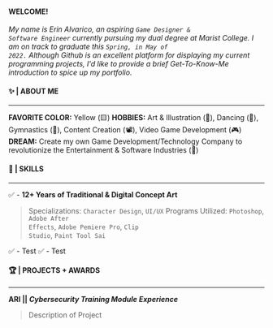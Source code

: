 #### WELCOME!
*My name is Erin Alvarico, an aspiring <code>Game Designer & Software Engineer</code> currently pursuing my dual degree at Marist College. I am on track to graduate this <code>Spring, in May of 2022.</code> Although Github is an excellent platform for displaying my current programming projects, I'd like to provide a brief Get-To-Know-Me introduction to spice up my portfolio.*

#### :sparkles: | ABOUT ME
---
**FAVORITE COLOR:** Yellow (🟨)
**HOBBIES:** Art & Illustration (🎨), Dancing (💃), Gymnastics (🥇), Content Creation (📽️), Video Game Development (🎮)
**DREAM:** Create my own Game Development/Technology Company to revolutionize the Entertainment & Software Industries (💭)

#### 💖 | SKILLS
---
✅ - **12+ Years of Traditional & Digital Concept Art**
> Specializations: <code>Character Design</code>, <code>UI/UX</code>
> Programs Utilized: <code>Photoshop</code>, <code>Adobe After Effects</code>, <code>Adobe Pemiere Pro</code>, <code>Clip Studio</code>, <code>Paint Tool Sai</code> 

✅ - Test
✅ - Test


#### 🏆 | PROJECTS + AWARDS
---
**ARI || *Cybersecurity Training Module Experience***
> Description of Project
